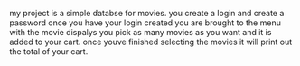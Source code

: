 my project is a simple databse for movies.
you create a login and create a password
once you have your login created you are brought to the menu with the movie dispalys
you pick as many movies as you want and it is added to your cart. 
once youve finished selecting the movies it will print out the total of your cart.
